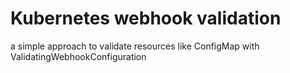# Kubernetes webhook validation
a simple approach to validate resources like ConfigMap with ValidatingWebhookConfiguration
